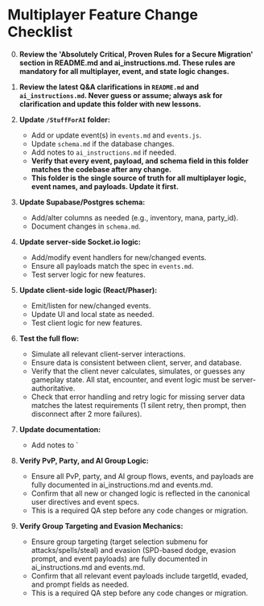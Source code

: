 # Multiplayer Feature Change Checklist

0. **Review the 'Absolutely Critical, Proven Rules for a Secure Migration' section in README.md and ai_instructions.md. These rules are mandatory for all multiplayer, event, and state logic changes.**

1. **Review the latest Q&A clarifications in `README.md` and `ai_instructions.md`. Never guess or assume; always ask for clarification and update this folder with new lessons.**

2. **Update `/StuffForAI` folder:**
   - Add or update event(s) in `events.md` and `events.js`.
   - Update `schema.md` if the database changes.
   - Add notes to `ai_instructions.md` if needed.
   - **Verify that every event, payload, and schema field in this folder matches the codebase after any change.**
   - **This folder is the single source of truth for all multiplayer logic, event names, and payloads. Update it first.**

3. **Update Supabase/Postgres schema:**
   - Add/alter columns as needed (e.g., inventory, mana, party_id).
   - Document changes in `schema.md`.

4. **Update server-side Socket.io logic:**
   - Add/modify event handlers for new/changed events.
   - Ensure all payloads match the spec in `events.md`.
   - Test server logic for new features.

5. **Update client-side logic (React/Phaser):**
   - Emit/listen for new/changed events.
   - Update UI and local state as needed.
   - Test client logic for new features.

6. **Test the full flow:**
   - Simulate all relevant client-server interactions.
   - Ensure data is consistent between client, server, and database.
   - Verify that the client never calculates, simulates, or guesses any gameplay state. All stat, encounter, and event logic must be server-authoritative.
   - Check that error handling and retry logic for missing server data matches the latest requirements (1 silent retry, then prompt, then disconnect after 2 more failures).

7. **Update documentation:**
   - Add notes to `

8. **Verify PvP, Party, and AI Group Logic:**
   - Ensure all PvP, party, and AI group flows, events, and payloads are fully documented in ai_instructions.md and events.md.
   - Confirm that all new or changed logic is reflected in the canonical user directives and event specs.
   - This is a required QA step before any code changes or migration.

9. **Verify Group Targeting and Evasion Mechanics:**
   - Ensure group targeting (target selection submenu for attacks/spells/steal) and evasion (SPD-based dodge, evasion prompt, and event payloads) are fully documented in ai_instructions.md and events.md.
   - Confirm that all relevant event payloads include targetId, evaded, and prompt fields as needed.
   - This is a required QA step before any code changes or migration.